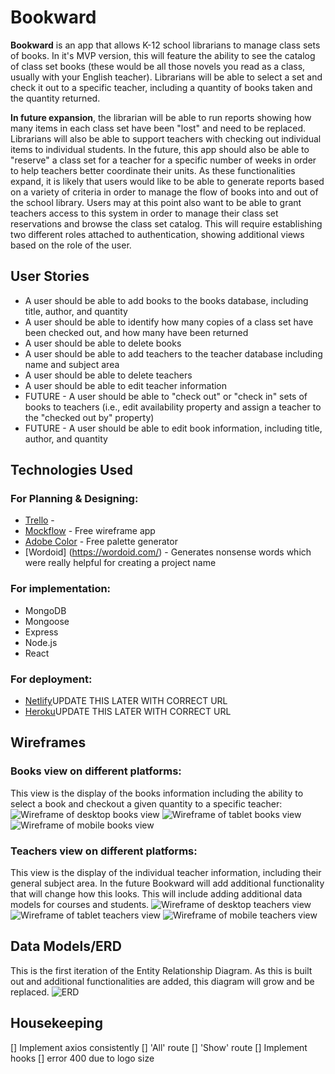 # Bookward

**Bookward** is an app that allows K-12 school librarians to manage class sets of books. In it's MVP version, this will feature the ability to see the catalog of class set books (these would be all those novels you read as a class, usually with your English teacher). Librarians will be able to select a set and check it out to a specific teacher, including a quantity of books taken and the quantity returned. 

**In future expansion**, the librarian will be able to run reports showing how many items in each class set have been "lost" and need to be replaced. Librarians will also be able to support teachers with checking out individual items to individual students. In the future, this app should also be able to "reserve" a class set for a teacher for a specific number of weeks in order to help teachers better coordinate their units. As these functionalities expand, it is likely that users would like to be able to generate reports based on a variety of criteria in order to manage the flow of books into and out of the school library. Users may at this point also want to be able to grant teachers access to this system in order to manage their class set reservations and browse the class set catalog. This will require establishing two different roles attached to authentication, showing additional views based on the role of the user.

## User Stories

* A user should be able to add books to the books database, including title, author, and quantity
* A user should be able to identify how many copies of a class set have been checked out, and how many have been returned
* A user should be able to delete books
* A user should be able to add teachers to the teacher database including name and subject area
* A user should be able to delete teachers
* A user should be able to edit teacher information
* FUTURE - A user should be able to "check out" or "check in" sets of books to teachers (i.e., edit availability property and assign a teacher to the "checked out by" property)
* FUTURE - A user should be able to edit book information, including title, author, and quantity

## Technologies Used

### For Planning & Designing:
* [Trello](https://trello.com/b/cqJ2XB2A/final-project) - 
* [Mockflow](https://wireframepro.mockflow.com/) - Free wireframe app
* [Adobe Color](https://color.adobe.com/create/color-wheel) - Free palette generator
* [Wordoid] (https://wordoid.com/) - Generates nonsense words which were really helpful for creating a project name

### For implementation:
* MongoDB
* Mongoose
* Express
* Node.js
* React

### For deployment:
* [Netlify]()UPDATE THIS LATER WITH CORRECT URL
* [Heroku]()UPDATE THIS LATER WITH CORRECT URL

## Wireframes
### Books view on different platforms:
This view is the display of the books information including the ability to select a book and checkout a given quantity to a specific teacher:
![Wireframe of desktop books view](/images/books-desktop-wireframe.png "Wireframe of desktop books view")
![Wireframe of tablet books view](/images/books-tablet-wireframe.png "Wireframe of tablet books view")
![Wireframe of mobile books view](/images/books-mobile-wireframe.png "Wireframe of mobile books view")

### Teachers view on different platforms:
This view is the display of the individual teacher information, including their general subject area. In the future Bookward will add additional functionality that will change how this looks. This will include adding additional data models for courses and students.
![Wireframe of desktop teachers view](/images/teachers-desktop-wireframe.png "Wireframe of desktop teachers view")
![Wireframe of tablet teachers view](/images/teachers-tablet-wireframe.png "Wireframe of tablet teachers view")
![Wireframe of mobile teachers view](/images/teachers-mobile-wireframe.png "Wireframe of mobile teachers view")

## Data Models/ERD
This is the first iteration of the Entity Relationship Diagram. As this is built out and additional functionalities are added, this diagram will grow and be replaced.
![ERD](/images/books-erd.png "ERD")

## Housekeeping
[] Implement axios consistently
    [] 'All' route
    [] 'Show' route
[] Implement hooks
[] error 400 due to logo size
